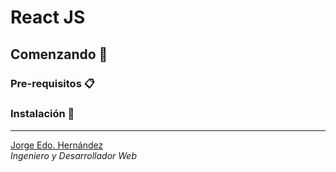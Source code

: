 # React JS

## Comenzando 🚀

### Pre-requisitos 📋

### Instalación 🔧

---
[Jorge Edo. Hernández](https://github.com/jorgehernandezch)  
_Ingeniero y Desarrollador Web_